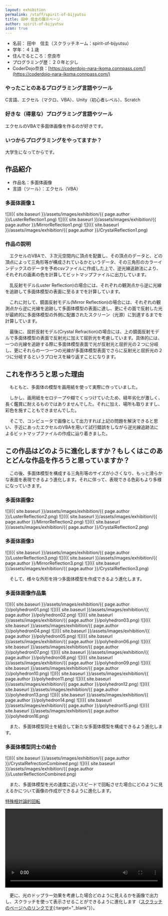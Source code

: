 ```yaml
---
layout: exhibition
permalink: /staff/spirit-of-bijyutsu
title: 田中 信圭の展示ページ
author: spirit-of-bijyutsu
icon: true
---
```

- 名前： 田中　信圭（スクラッチネーム：spirit-of-bijyutsu）
- 学年：４１歳
- 住んでるところ：奈良市
- プログラミング歴：２０年と少し
- CoderDojo奈良：[https://coderdojo-nara-ikoma.connpass.com/](https://coderdojo-nara-ikoma.connpass.com/)

### やったことのあるプログラミング言語やツール

C言語、エクセル（マクロ、VBA）、Unity（初心者レベル）、Scratch

### 好きな（得意な）プログラミング言語やツール

エクセルのVBAで多面体画像を作るのが好きです。

### いつからプログラミングをやってますか？

大学生になってからです。

## 作品紹介

- 作品名：多面体画像
- 言語（ツール）：エクセル（VBA）

### 多面体画像１
![]({{ site.baseurl }}/assets/images/exhibition/{{ page.author }}/LusterReflection1.png)
![]({{ site.baseurl }}/assets/images/exhibition/{{ page.author }}/MirrorReflection1.png)
![]({{ site.baseurl }}/assets/images/exhibition/{{ page.author }}/CrystalReflection1.png)

### 作品の説明

　エクセルのVBAで、３次元空間内に頂点を配置し、その頂点のデータと、どの頂点によって三角形等が構成されているかというデータ、その三角形のカラーインデックスのデータを予めcsvファイルに作成した上で、逆光線追跡法により、それぞれの画素の色を計算してビットマップファイルに出力しています。

　乱反射モデル(Luster Reflection)の場合には、それぞれの観測点から逆に光線を追跡して多面体模型の表面に至るまでを計算しています。

　これに対して、鏡面反射モデル(Mirror Reflection)の場合には、それぞれの観測点から逆に光線を追跡して多面体模型の表面に達し、更にその面で反射した光が最終的に多面体模型の外側に配置されたスクリーン（光源）に到達するまでを計算しています。

　最後に、屈折反射モデル(Crystal Refraction)の場合には、上の鏡面反射モデルで多面体模型の表面で反射光に加えて屈折光を考慮しています。具体的には、一つの光線を追跡する際に多面体模型表面で光が反射光と屈折光の２つに分岐し、更にそれらの一つ一つの光線が多面体模型表面でさらに反射光と屈折光の２つに分岐するというプロセスを繰り返すことになります。

## これを作ろうと思った理由

　もともと、多面体の模型を画用紙を使って実際に作っていました。

　しかし、画用紙をセロテープや糊でくっつけていたため、経年劣化が激しく、長く鑑賞に耐えるものではありませんでした。それに加え、場所も取りますし、彩色を施すこともできませんでした。

　そこで、コンピュータで画像として出力すれば上記の問題を解決できると思い、手近にあったエクセルのVBAを用いて試行錯誤をしながら逆光線追跡法によるビットマップファイルの作成に辿り着きました。

## この作品はどのように進化しますか？もしくはこのあとどんな作品を作ろうと思っていますか？

　この後、多面体模型を構成する三角形等のサイズが小さくなり、もっと滑らかな表面を表現できるよう進化します。それに伴って、表現できる色彩もより多様になっていきます。

### 多面体画像2
![]({{ site.baseurl }}/assets/images/exhibition/{{ page.author }}/LusterReflection2.png)
![]({{ site.baseurl }}/assets/images/exhibition/{{ page.author }}/MirrorReflection2.png)
![]({{ site.baseurl }}/assets/images/exhibition/{{ page.author }}/CrystalReflection2.png)

### 多面体画像3
![]({{ site.baseurl }}/assets/images/exhibition/{{ page.author }}/LusterReflection3.png)
![]({{ site.baseurl }}/assets/images/exhibition/{{ page.author }}/MirrorReflection3.png)
![]({{ site.baseurl }}/assets/images/exhibition/{{ page.author }}/CrystalReflection3.png)

　そして、様々な外形を持つ多面体模型を作成できるよう進化します。

### 多面体画像作品集
![]({{ site.baseurl }}/assets/images/exhibition/{{ page.author }}/polyhedron01.png)
![]({{ site.baseurl }}/assets/images/exhibition/{{ page.author }}/polyhedron02.png)
![]({{ site.baseurl }}/assets/images/exhibition/{{ page.author }}/polyhedron03.png)
![]({{ site.baseurl }}/assets/images/exhibition/{{ page.author }}/polyhedron04.png)
![]({{ site.baseurl }}/assets/images/exhibition/{{ page.author }}/polyhedron05.png)
![]({{ site.baseurl }}/assets/images/exhibition/{{ page.author }}/polyhedron06.png)
![]({{ site.baseurl }}/assets/images/exhibition/{{ page.author }}/polyhedron07.png)
![]({{ site.baseurl }}/assets/images/exhibition/{{ page.author }}/polyhedron08.png)
![]({{ site.baseurl }}/assets/images/exhibition/{{ page.author }}/polyhedron09.png)
![]({{ site.baseurl }}/assets/images/exhibition/{{ page.author }}/polyhedron10.png)
![]({{ site.baseurl }}/assets/images/exhibition/{{ page.author }}/polyhedron11.png)
![]({{ site.baseurl }}/assets/images/exhibition/{{ page.author }}/polyhedron12.png)
![]({{ site.baseurl }}/assets/images/exhibition/{{ page.author }}/polyhedron13.png)
![]({{ site.baseurl }}/assets/images/exhibition/{{ page.author }}/polyhedron14.png)
![]({{ site.baseurl }}/assets/images/exhibition/{{ page.author }}/polyhedron15.png)
![]({{ site.baseurl }}/assets/images/exhibition/{{ page.author }}/polyhedron16.png)

　また、多面体模型同士を結合して新たな多面体模型を構成できるよう進化します。

### 多面体模型同士の結合
![]({{ site.baseurl }}/assets/images/exhibition/{{ page.author }}/CrystalRefrectionCombined.png)
![]({{ site.baseurl }}/assets/images/exhibition/{{ page.author }}/LusterReflectionCombined.png)

　また、多面体模型を光の速度に近いスピードで回転させた場合にどのように見えるかについて画像の作成ができるように進化します。

[特殊相対論的回転](https://www.notion.so/6b8c1dcf610a4f54a094050ea426c26f?v=b1f3950020844193939e63cb0c39c3f8)

<video controls width="100%">
    <source src="{{ site.baseurl }}/assets/images/exhibition/{{ page.author }}/20210402001_spe_rel_spin.mp4">
</video>

　更に、光のドップラー効果を考慮した場合どのように見えるかを画像で出力し、スクラッチを使って表示させることができるように進化します（[スクラッチのページへのリンクです](https://scratch.mit.edu/projects/510460707/){:target="_blank"}）。
